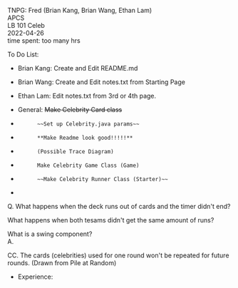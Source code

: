 TNPG: Fred (Brian Kang, Brian Wang, Ethan Lam)<br>
APCS<br>
LB 101 Celeb<br>
2022-04-26<br>
time spent: too many hrs<br>

To Do List:<br>

*  Brian Kang: Create and Edit README.md

*  Brian Wang: Create and Edit notes.txt from Starting Page

*  Ethan Lam: Edit notes.txt from 3rd or 4th page.

*  General: ~~Make Celebrity Card class~~
*           ~~Set up Celebrity.java params~~
*           **Make Readme look good!!!!!**
*           (Possible Trace Diagram)
*           Make Celebrity Game Class (Game)
*           ~~Make Celebrity Runner Class (Starter)~~
*           

Q.
What happens when the deck runs out of cards and the timer didn't end?

What happens when both tesams didn't get the same amount of runs?  

What is a swing component?      
A.

CC. The cards (celebrities) used for one round won't be repeated for future rounds. (Drawn from Pile at Random)

*  Experience:
